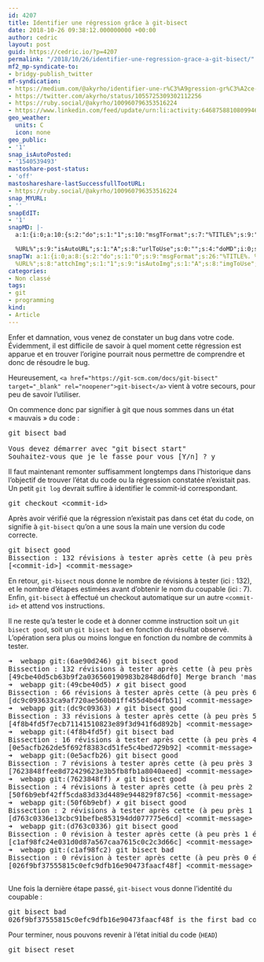```yaml
---
id: 4207
title: Identifier une régression grâce à git-bisect
date: 2018-10-26 09:38:12.000000000 +00:00
author: cedric
layout: post
guid: https://cedric.io/?p=4207
permalink: "/2018/10/26/identifier-une-regression-grace-a-git-bisect/"
mf2_mp-syndicate-to:
- bridgy-publish_twitter
mf-syndication:
- https://medium.com/@akyrho/identifier-une-r%C3%A9gression-gr%C3%A2ce-%C3%A0-git-bisect-16656bdd65c5
- https://twitter.com/akyrho/status/1055725309302112256
- https://ruby.social/@akyrho/100960796353516224
- https://www.linkedin.com/feed/update/urn:li:activity:6468758810809946112/
geo_weather:
  units: C
  icon: none
geo_public:
- '1'
snap_isAutoPosted:
- '1540539493'
mastoshare-post-status:
- 'off'
mastoshareshare-lastSuccessfullTootURL:
- https://ruby.social/@akyrho/100960796353516224
snap_MYURL:
- ''
snapEdIT:
- '1'
snapMD: |-
  a:1:{i:0;a:10:{s:2:"do";s:1:"1";s:10:"msgTFormat";s:7:"%TITLE%";s:9:"msgFormat";s:19:"%FULLTEXT%

  %URL%";s:9:"isAutoURL";s:1:"A";s:8:"urlToUse";s:0:"";s:4:"doMD";i:0;s:8:"isPosted";s:1:"1";s:4:"pgID";s:12:"16656bdd65c5";s:7:"postURL";s:99:"https://medium.com/@akyrho/identifier-une-r%C3%A9gression-gr%C3%A2ce-%C3%A0-git-bisect-16656bdd65c5";s:5:"pDate";s:19:"2018-10-26 07:39:23";}}"
snapTW: a:1:{i:0;a:8:{s:2:"do";s:1:"0";s:9:"msgFormat";s:26:"%TITLE%. %EXCERPT% -
  %URL%";s:8:"attchImg";s:1:"1";s:9:"isAutoImg";s:1:"A";s:8:"imgToUse";s:0:"";s:9:"isAutoURL";s:1:"A";s:8:"urlToUse";s:0:"";s:4:"doTW";i:0;}}
categories:
- Non classé
tags:
- git
- programming
kind:
- Article
---
```

Enfer et damnation, vous venez de constater un bug dans votre code. Évidemment, il est difficile de savoir à quel moment cette régression est apparue et en trouver l&rsquo;origine pourrait nous permettre de comprendre et donc de résoudre le bug.

Heureusement, `<a href="https://git-scm.com/docs/git-bisect" target="_blank" rel="noopener">git-bisect</a>` vient à votre secours, pour peu de savoir l&rsquo;utiliser.

On commence donc par signifier à git que nous sommes dans un état « mauvais » du code :

<pre>git bisect bad

Vous devez démarrer avec "git bisect start"
Souhaitez-vous que je le fasse pour vous [Y/n] ? y</pre>

Il faut maintenant remonter suffisamment longtemps dans l&rsquo;historique dans l&rsquo;objectif de trouver l&rsquo;état du code ou la régression constatée n&rsquo;existait pas. Un petit `git log` devrait suffire à identifier le commit-id correspondant.

<pre>git checkout &lt;commit-id&gt;</pre>

Après avoir vérifié que la régression n&rsquo;existait pas dans cet état du code, on signifie à `git-bisect` qu&rsquo;on a une sous la main une version du code correcte.

<pre>git bisect good
Bissection : 132 révisions à tester après cette (à peu près 7 étapes)
[&lt;commit-id&gt;] &lt;commit-message&gt;
</pre>

En retour, `git-bisect` nous donne le nombre de révisions à tester (ici : 132), et le nombre d&rsquo;étapes estimées avant d&rsquo;obtenir le nom du coupable (ici : 7). Enfin, `git-bisect` à effectué un checkout automatique sur un autre `<commit-id>` et attend vos instructions.

Il ne reste qu&rsquo;a tester le code et à donner comme instruction soit un `git bisect good`, soit un `git bisect bad` en fonction du résultat observé. L&rsquo;opération sera plus ou moins longue en fonction du nombre de commits à tester.

<pre>➜  webapp git:(6ae90d246) git bisect good
Bissection : 132 révisions à tester après cette (à peu près 7 étapes)
[49cbe40d5cb63b9f2a036560190983b2848d6df0] Merge branch 'master' into deploy/staging
➜  webapp git:(49cbe40d5) ✗ git bisect good
Bissection : 66 révisions à tester après cette (à peu près 6 étapes)
[dc9c093633ca9af720ae560b01ff455d4bd4fb51] &lt;commit-message&gt;
➜  webapp git:(dc9c09363) ✗ git bisect good
Bissection : 33 révisions à tester après cette (à peu près 5 étapes)
[4f8b4fd5f7ecb71141510823e89f3d941f6d892b] &lt;commit-message&gt;
➜  webapp git:(4f8b4fd5f) git bisect bad                                       
Bissection : 16 révisions à tester après cette (à peu près 4 étapes)
[0e5acfb262de5f692f8383cd51fe5c4bed729b92] &lt;commit-message&gt;
➜  webapp git:(0e5acfb26) git bisect good
Bissection : 7 révisions à tester après cette (à peu près 3 étapes)
[7623848ffee8d72429623e3b5fb8fb1a8040aeed] &lt;commit-message&gt;
➜  webapp git:(7623848ff) ✗ git bisect good
Bissection : 4 révisions à tester après cette (à peu près 2 étapes)
[50f6b9ebf42ff5cda83d33d4489e944829f87c56] &lt;commit-message&gt;
➜  webapp git:(50f6b9ebf) ✗ git bisect good
Bissection : 2 révisions à tester après cette (à peu près 1 étape)
[d763c0336e13cbc91befbe853194dd077775e6cd] &lt;commit-message&gt;
➜  webapp git:(d763c0336) git bisect good
Bissection : 0 révision à tester après cette (à peu près 1 étape)
[c1af98fc24e031d0d87a567caa7615c0c2c3d66c] &lt;commit-message&gt;
➜  webapp git:(c1af98fc2) git bisect bad 
Bissection : 0 révision à tester après cette (à peu près 0 étape)
[026f9bf37555815c0efc9dfb16e90473faacf48f] &lt;commit-message&gt;

</pre>

Une fois la dernière étape passé, `git-bisect` vous donne l&rsquo;identité du coupable :

<pre>git bisect bad
026f9bf37555815c0efc9dfb16e90473faacf48f is the first bad commit
</pre>

Pour terminer, nous pouvons revenir à l&rsquo;état initial du code (`HEAD`)

<pre>git bisect reset</pre>